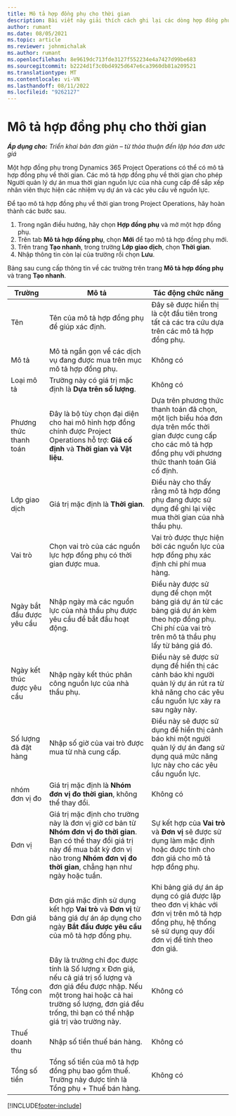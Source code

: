 ```yaml
---
title: Mô tả hợp đồng phụ cho thời gian
description: Bài viết này giải thích cách ghi lại các dòng hợp đồng phụ cho thời gian và ghi lại việc mua thời gian từ các nhà cung cấp.
author: rumant
ms.date: 08/05/2021
ms.topic: article
ms.reviewer: johnmichalak
ms.author: rumant
ms.openlocfilehash: 8e9619dc713fde3127f552234e4a7427d99be683
ms.sourcegitcommit: b2224d1f3c0bd4925d647e6ca3960db81a209521
ms.translationtype: MT
ms.contentlocale: vi-VN
ms.lasthandoff: 08/11/2022
ms.locfileid: "9262127"
---
```

# <a name="subcontract-lines-for-time"></a>Mô tả hợp đồng phụ cho thời gian

_**Áp dụng cho:** Triển khai bản đơn giản – từ thỏa thuận đến lập hóa đơn ước giá_

Một hợp đồng phụ trong Dynamics 365 Project Operations có thể có mô tả hợp đồng phụ về thời gian. Các mô tả hợp đồng phụ về thời gian cho phép Người quản lý dự án mua thời gian nguồn lực của nhà cung cấp để sắp xếp nhân viên thực hiện các nhiệm vụ dự án và các yêu cầu về nguồn lực.

Để tạo mô tả hợp đồng phụ về thời gian trong Project Operations, hãy hoàn thành các bước sau.

1. Trong ngăn điều hướng, hãy chọn **Hợp đồng phụ** và mở một hợp đồng phụ.
2. Trên tab **Mô tả hợp đồng phụ**, chọn **Mới** để tạo mô tả hợp đồng phụ mới.
3. Trên trang **Tạo nhanh**, trong trường **Lớp giao dịch**, chọn **Thời gian**.
4. Nhập thông tin còn lại của trường rồi chọn **Lưu**.

  Bảng sau cung cấp thông tin về các trường trên trang **Mô tả hợp đồng phụ** và trang **Tạo nhanh**.

| **Trường** | **Mô tả** | **Tác động chức năng** |
| --- | --- | --- |
| Tên | Tên của mô tả hợp đồng phụ để giúp xác định. | Đây sẽ được hiển thị là cột đầu tiên trong tất cả các tra cứu dựa trên các mô tả hợp đồng phụ. |
| Mô tả | Mô tả ngắn gọn về các dịch vụ đang được mua trên mục mô tả hợp đồng phụ. |Không có |
| Loại mô tả |   Trường này có giá trị mặc định là **Dựa trên số lượng**.| Không có |
| Phương thức thanh toán | Đây là bộ tùy chọn đại diện cho hai mô hình hợp đồng chính được Project Operations hỗ trợ: **Giá cố định** và **Thời gian và Vật liệu**. | Dựa trên phương thức thanh toán đã chọn, một lịch biểu hóa đơn dựa trên mốc thời gian được cung cấp cho các mô tả hợp đồng phụ với phương thức thanh toán Giá cố định. |
| Lớp giao dịch | Giá trị mặc định là **Thời gian**. | Điều này cho thấy rằng mô tả hợp đồng phụ đang được sử dụng để ghi lại việc mua thời gian của nhà thầu phụ. |
| Vai trò | Chọn vai trò của các nguồn lực hợp đồng phụ có thời gian được mua. | Vai trò được thực hiện bởi các nguồn lực của hợp đồng phụ xác định chi phí mua hàng. |
| Ngày bắt đầu được yêu cầu | Nhập ngày mà các nguồn lực của nhà thầu phụ được yêu cầu để bắt đầu hoạt động. | Điều này được sử dụng để chọn một bảng giá dự án từ các bảng giá dự án kèm theo hợp đồng phụ. Chi phí của vai trò trên mô tả thầu phụ lấy từ bảng giá đó. |
| Ngày kết thúc được yêu cầu | Nhập ngày kết thúc phân công nguồn lực của nhà thầu phụ. | Điều này sẽ được sử dụng để hiển thị các cảnh báo khi người quản lý dự án rút ra từ khả năng cho các yêu cầu nguồn lực xảy ra sau ngày này. |
| Số lượng đã đặt hàng | Nhập số giờ của vai trò được mua từ nhà cung cấp. | Điều này sẽ được sử dụng để hiển thị cảnh báo khi một người quản lý dự án đang sử dụng quá mức năng lực này cho các yêu cầu nguồn lực. |
| nhóm đơn vị đo | Giá trị mặc định là **Nhóm đơn vị đo thời gian**, không thể thay đổi. | Không có|
| Đơn vị | Giá trị mặc định cho trường này là đơn vị giờ cơ bản từ **Nhóm đơn vị đo thời gian**. Bạn có thể thay đổi giá trị này để mua bất kỳ đơn vị nào trong **Nhóm đơn vị đo thời gian**, chẳng hạn như ngày hoặc tuần. | Sự kết hợp của **Vai trò** và **Đơn vị** sẽ được sử dụng làm mặc định hoặc được tính cho đơn giá cho mô tả hợp đồng phụ. |
| Đơn giá | Đơn giá mặc định sử dụng kết hợp **Vai trò** và **Đơn vị** từ bảng giá dự án áp dụng cho ngày **Bắt đầu được yêu cầu** của mô tả hợp đồng phụ. | Khi bảng giá dự án áp dụng có giá được lập theo đơn vị khác với đơn vị trên mô tả hợp đồng phụ, hệ thống sẽ sử dụng quy đổi đơn vị để tính theo đơn giá. |
| Tổng con |    Đây là trường chỉ đọc được tính là Số lượng x Đơn giá, nếu cả giá trị số lượng và đơn giá đều được nhập. Nếu một trong hai hoặc cả hai trường số lượng, đơn giá đều trống, thì bạn có thể nhập giá trị vào trường này. | Không có|
| Thuế doanh thu |   Nhập số tiền thuế bán hàng. |Không có |
| Tổng số tiền | Tổng số tiền của mô tả hợp đồng phụ bao gồm thuế. Trường này được tính là Tổng phụ + Thuế bán hàng.|Không có |

[!INCLUDE[footer-include](../../includes/footer-banner.md)]
